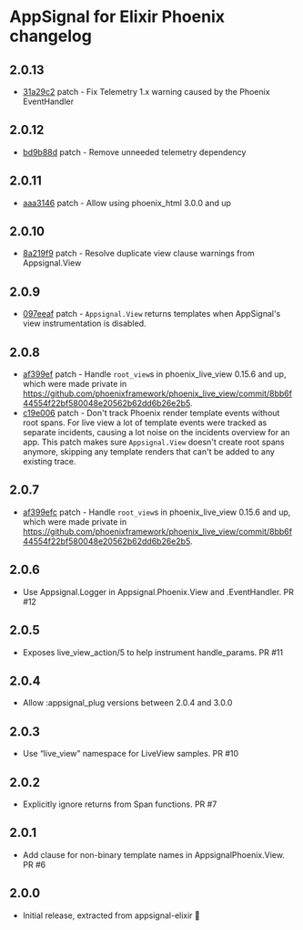 # AppSignal for Elixir Phoenix changelog

## 2.0.13

- [31a29c2](https://github.com/appsignal/appsignal-elixir-phoenix/commit/31a29c229211ab9e84fec5a5383fae6044c3c628) patch - Fix Telemetry 1.x warning caused by the Phoenix EventHandler

## 2.0.12

- [bd9b88d](https://github.com/appsignal/appsignal-elixir-phoenix/commit/bd9b88d4db6776a631ca59060a5412832c771dbe) patch - Remove unneeded telemetry dependency

## 2.0.11

- [aaa3146](https://github.com/appsignal/appsignal-elixir-phoenix/commit/aaa31460c4120873e45be2da61d64bf5f87ecd47) patch - Allow using phoenix_html 3.0.0 and up

## 2.0.10

- [8a219f9](https://github.com/appsignal/appsignal-elixir-phoenix/commit/8a219f9c213baaaab9cc66471f9307941b586f44) patch - Resolve duplicate view clause warnings from Appsignal.View

## 2.0.9

- [097eeaf](https://github.com/appsignal/appsignal-elixir-phoenix/commit/097eeafc66319771dc300a7bfd5b923947647e9d) patch - `Appsignal.View` returns templates when AppSignal's view instrumentation is disabled.

## 2.0.8

- [af399ef](https://github.com/appsignal/appsignal-elixir-phoenix/commit/af399efc8ad43ab7b93d34f848eb1df6d87c96ad) patch - Handle `root_view`s in phoenix_live_view 0.15.6 and up, which were made private
  in
  https://github.com/phoenixframework/phoenix_live_view/commit/8bb6f44554f22bf580048e20562b62dd6b26e2b5.
- [c19e006](https://github.com/appsignal/appsignal-elixir-phoenix/commit/c19e00695c45c5c50269fa568e550ed95e437408) patch - Don't track Phoenix render template events without root spans. For live view a lot of template events were tracked as separate incidents, causing a lot noise on the incidents overview for an app. This patch makes sure `Appsignal.View` doesn't create root spans anymore, skipping any template renders that can't be added to any existing trace.

## 2.0.7
- [af399efc](https://github.com/appsignal/appsignal-elixir-phoenix/commit/af399efc8ad43ab7b93d34f848eb1df6d87c96ad) patch - Handle `root_view`s in phoenix_live_view 0.15.6 and up, which were made private in https://github.com/phoenixframework/phoenix_live_view/commit/8bb6f44554f22bf580048e20562b62dd6b26e2b5.

## 2.0.6
* Use Appsignal.Logger in Appsignal.Phoenix.View and .EventHandler. PR #12

## 2.0.5
* Exposes live_view_action/5 to help instrument handle_params. PR #11

## 2.0.4
* Allow :appsignal_plug versions between 2.0.4 and 3.0.0

## 2.0.3
* Use “live_view” namespace for LiveView samples. PR #10

## 2.0.2
* Explicitly ignore returns from Span functions. PR #7

## 2.0.1
* Add clause for non-binary template names in AppsignalPhoenix.View. PR #6

## 2.0.0
* Initial release, extracted from appsignal-elixir 🎉
